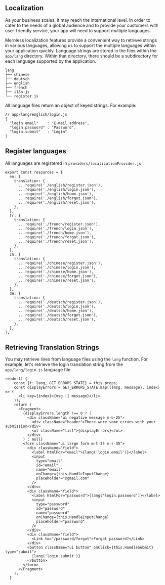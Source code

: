 ## Localization

As your business scales, it may reach the international level. In order to cater to the needs of a global audience and to provide your customers with user-friendly service, your app will need to support multiple languages.

Mernless localization features provide a convenient way to retrieve strings in various languages, allowing us to support the multiple languages within your application quickly. Language strings are stored in the files within the `app/lang` directory. Within that directory, there should be a subdirectory for each language supported by the application.

    lang
    ├── chinese               
    ├── deutsch     
    ├── english
    ├── french     
    ├── i18n.js             
    └── register.js

All language files return an object of keyed strings. For example:    

```JS
// app/lang/english/login.js
{
  "login.email"    : "E-mail address",
  "login.password" : "Password",
  "login.submit"   : "Login"
}
```

## Register languages

All languages are registered in `providers/localizationProvider.js` : 

```JS
export const resources = {
  en: {
    translation: {
      ...require('./english/register.json'),
      ...require('./english/login.json'),
      ...require('./english/home.json'),
      ...require('./english/forgot.json'),
      ...require('./english/reset.json'),
    },
  },
  fr: {
    translation: {
      ...require('./french/register.json'),
      ...require('./french/login.json'),
      ...require('./french/home.json'),
      ...require('./french/forgot.json'),
      ...require('./french/reset.json'),
    },
  },
  zh: {
    translation: {
      ...require('./chinese/register.json'),
      ...require('./chinese/login.json'),
      ...require('./chinese/home.json'),
      ...require('./chinese/forgot.json'),
      ...require('./chinese/reset.json'),
    },
  },
  de: {
    translation: {
      ...require('./deutsch/register.json'),
      ...require('./deutsch/login.json'),
      ...require('./deutsch/home.json'),
      ...require('./deutsch/forgot.json'),
      ...require('./deutsch/reset.json'),
    },
  },
};

```

## Retrieving Translation Strings

You may retrieve lines from language files using the `lang` function.
For example, let's retrieve the login translation string from the `app/lang/login.js` language file:

```JS
render() {
    const {t: lang, GET_ERRORS_STATE} = this.props;
    const displayErrors = GET_ERRORS_STATE.map(({msg, message}, index) => (
      <li key={index}>{msg || message}</li>
    ));
    return (
      <Fragment>
        {displayErrors.length !== 0 ? (
          <div className="ui negative message m-b-25">
            <div className="header">There were some errors with your submission</div>
            <ul className="list">{displayErrors}</ul>
          </div>
        ) : null}
        <form className="ui large form m-t-35 m-r-35">
          <div className="field">
            <label htmlFor="email">{lang('login.email')}</label>
            <input
              type="email"
              id="email"
              name="email"
              onChange={this.HandleInputChange}
              placeholder="@gmail.com"
            />
          </div>
          <div className="field">
            <label htmlFor="password">{lang('login.password')}</label>
            <input
              type="password"
              id="password"
              name="password"
              onChange={this.HandleInputChange}
              placeholder="password"
            />
          </div>
          <div className="field">
            <Link to="/password/forgot">Forgot password?</Link>
          </div>
          <button className="ui button" onClick={this.HandleSubmit} type="submit">
            {lang('login.submit')}
          </button>
        </form>
      </Fragment>
    );
  }
```

